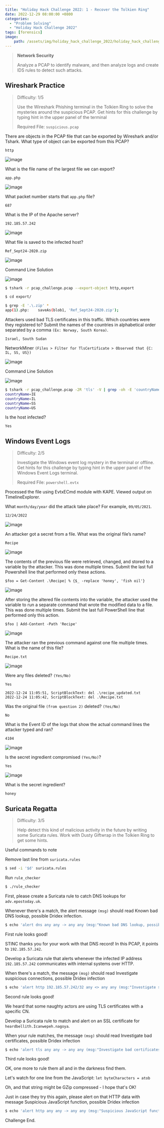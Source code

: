 ```yaml
---
title: "Holiday Hack Challenge 2022: 1 - Recover the Tolkien Ring"
date: 2022-12-29 08:00:00 +0800
categories:
  - "Problem Solving"
  - "Holiday Hack Challenge 2022"
tags: [forensics]
image:
    path: /assets/img/holiday_hack_challenge_2022/holiday_hack_challenge_2022_banner.png
---
```

>**Network Security**
>
>Analyze a PCAP to identify malware, and then analyze logs and create IDS rules to detect such attacks.

## Wireshark Practice

>Difficulty: 1/5
>
>Use the Wireshark Phishing terminal in the Tolkien Ring to solve the mysteries around the suspicious PCAP. Get hints for this challenge by typing hint in the upper panel of the terminal
>
>Required File: `suspicious.pcap`

There are objects in the PCAP file that can be exported by Wireshark and/or Tshark. What type of object can be exported from this PCAP?

`http`

![image](/assets/img/holiday_hack_challenge_2022/da191c7470f5a76bc811dbcd2b8d4dbd0f0866c66c0c605e5a2111a99a0067d6.png)  

What is the file name of the largest file we can export?

`app.php`

![image](/assets/img/holiday_hack_challenge_2022/be1c31b9142937f5c122a95c9af5024bc4c5611f9093b252cf2dba9519b7853c.png)  

What packet number starts that `app.php` file?

`687`

What is the IP of the Apache server?

`192.185.57.242`

![image](/assets/img/holiday_hack_challenge_2022/9879aaea68ccd625e2b40473a00d9ccdbe3e97f0d1d8dcae234c2105af9c2f89.png)  

What file is saved to the infected host?

`Ref_Sept24-2020.zip`

![image](/assets/img/holiday_hack_challenge_2022/371e48bd03f989b7d6c44f9a40cc28f740dbbe862d26dcd3cbdb162a3e50949b.png)  

Command Line Solution

![image](/assets/img/holiday_hack_challenge_2022/bd5dc5b3e465a591a55afdaf36f80c757686f65e5c4d80b4645d872581cb53c1.png)  

```bash
$ tshark -r pcap_challenge.pcap --export-object http,export

$ cd export/

$ grep -E '.\.zip' *
app(1).php:    saveAs(blob1, 'Ref_Sept24-2020.zip');
```

Attackers used bad TLS certificates in this traffic. Which countries were they registered to? Submit the names of the countries in alphabetical order separated by a comma `(Ex: Norway, South Korea)`.

`Israel, South Sudan`

NetworkMiner `(Files > Filter for TlsCertificate > Observed that {C: IL, SS, US})`

![image](/assets/img/holiday_hack_challenge_2022/905388acaa6b4020c6687d87fd0a143e906f6eab38ba6707267f41020cf6f9d3.png)  

Command Line Solution

![image](/assets/img/holiday_hack_challenge_2022/3621d5d40311e7e47ee19314ea07ca7d8f96e9dae7082330c68a9ea7191c8239.png)  

```bash
$ tshark -r pcap_challenge.pcap -2R 'tls' -V | grep -oh -E 'countryName=..' | sort | uniq
countryName=IE
countryName=IL
countryName=SS
countryName=US
```

Is the host infected?

`Yes`

## Windows Event Logs

>Difficulty: 2/5
>
>Investigate the Windows event log mystery in the terminal or offline. Get hints for this challenge by typing hint in the upper panel of the Windows Event Logs terminal.
>
>Required File: `powershell.evtx`

Processed the file using EvtxECmd module with KAPE. Viewed output on TimelineExplorer.

What `month/day/year` did the attack take place? For example, `09/05/2021`.

`12/24/2022`

![image](/assets/img/holiday_hack_challenge_2022/04aeba38c722c0895887be33bcb96de2f365bbf8b5db3381da72979b3988e19e.png)  

An attacker got a secret from a file. What was the original file’s name?

`Recipe`

![image](/assets/img/holiday_hack_challenge_2022/a4d5c56ef33f2b65da2ce7824ca295efa8cc421f0590fc16578f694361688270.png)  

The contents of the previous file were retrieved, changed, and stored to a variable by the attacker. This was done multiple times. Submit the last full Powershell line that performed only these actions.

`$foo = Get-Content .\Recipe| % {$_ -replace 'honey', 'fish oil'}`

![image](/assets/img/holiday_hack_challenge_2022/c91c595b84c9905835669653894389c4f4d57ab38f2fd9a82f8fa86fcb67c1af.png)  

After storing the altered file contents into the variable, the attacker used the variable to run a separate command that wrote the modified data to a file. This was done multiple times. Submit the last full PowerShell line that performed only this action.

`$foo | Add-Content -Path 'Recipe'`

![image](/assets/img/holiday_hack_challenge_2022/e972bc2a4a8170660af79064d9f2fd0159cadde8fcb0e4969a101cbc07bd417e.png)  

The attacker ran the previous command against one file multiple times. What is the name of this file?

`Recipe.txt`

![image](/assets/img/holiday_hack_challenge_2022/40c06b62f1c85c2427eb33e571e656a8464bf2df5d94fe371c6e45d51e4941e3.png)  

Were any files deleted? `(Yes/No)`

`Yes`

```
2022-12-24 11:05:51, ScriptBlockText: del .\recipe_updated.txt
2022-12-24 11:05:42, ScriptBlockText: del .\Recipe.txt
```

Was the original file `(from question 2)` deleted? `(Yes/No)`

`No`

What is the Event ID of the logs that show the actual command lines the attacker typed and ran?

`4104`

![image](/assets/img/holiday_hack_challenge_2022/82f870e9d79f2fb6c372f29ec4b3a25a6942c53301944e8a57ec12bafcf553f3.png)  

Is the secret ingredient compromised `(Yes/No)`?

`Yes`

![image](/assets/img/holiday_hack_challenge_2022/510324d8bab1bf94cb6e26b5f0317d1700ca47b403f085be6a9ee7c9a3738e6a.png)  

What is the secret ingredient?

`honey`

## Suricata Regatta

>Difficulty: 3/5
>
>Help detect this kind of malicious activity in the future by writing some Suricata rules. Work with Dusty Giftwrap in the Tolkien Ring to get some hints.

Useful commands to note

Remove last line from `suricata.rules`

```bash
$ sed -i '$d' suricata.rules
```

Run `rule_checker`

```bash
$ ./rule_checker
```

First, please create a Suricata rule to catch DNS lookups for `adv.epostoday.uk`.

Whenever there's a match, the alert message `(msg)` should read Known bad DNS lookup, possible Dridex infection.

```bash
$ echo 'alert dns any any -> any any (msg:"Known bad DNS lookup, possible Dridex infection";dns.query;content:"epostoday";)' >> suricata.rules
```

First rule looks good!

STINC thanks you for your work with that DNS record! In this PCAP, it points to `192.185.57.242`.

Develop a Suricata rule that alerts whenever the infected IP address `192.185.57.242` communicates with internal systems over HTTP.

When there's a match, the message `(msg)` should read Investigate suspicious connections, possible Dridex infection

```bash
$ echo 'alert http 192.185.57.242/32 any <> any any (msg:"Investigate suspicious connections, possible Dridex infection";sid:5551;)' >> suricata.rules
```

Second rule looks good!

We heard that some naughty actors are using TLS certificates with a specific CN.

Develop a Suricata rule to match and alert on an SSL certificate for `heardbellith.Icanwepeh.nagoya`.

When your rule matches, the message `(msg)` should read Investigate bad certificates, possible Dridex infection

```bash
$ echo 'alert tls any any -> any any (msg:"Investigate bad certificates, possible Dridex infection";tls.certs;content:"heardbellith.Icanwepeh.nagoya";sid:5552;)' >> suricata.rules
```

Third rule looks good!

OK, one more to rule them all and in the darkness find them.

Let's watch for one line from the JavaScript: `let byteCharacters = atob`

Oh, and that string might be GZip compressed \- I hope that's OK!

Just in case they try this again, please alert on that HTTP data with message Suspicious JavaScript function, possible Dridex infection

```bash
$ echo 'alert http any any -> any any (msg:"Suspicious JavaScript function, possible Dridex infection";file_data;content:"let byteCharacters = atob";sid:5553;)' >> suricata.rules
```

Challenge End.